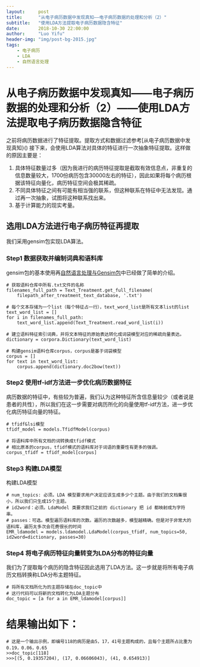 ```yaml
---
layout:     post
title:      "从电子病历数据中发现真知——电子病历数据的处理和分析（2）"
subtitle:   "使用LDA方法提取电子病历数据隐含特征"
date:       2018-10-30 22:00:00
author:     "Luo Yifu"
header-img: "img/post-bg-2015.jpg"
tags:
    - 电子病历
    - LDA
    - 自然语言处理
---
```

# 从电子病历数据中发现真知——电子病历数据的处理和分析（2）——使用LDA方法提取电子病历数据隐含特征
之前将病历数据进行了特征提取。提取方式和数据过滤参考[从电子病历数据中发现真知}()
接下来，会使用LDA算法对具体的特征进行一次抽象特征提取。这样做的原因主要是：
1. 具体特征数量过多（因为我进行的病历特征提取是截取有效信息点，非重复的信息数量较大，1700份病历包含30000左右的特征），因此如果将每个病历根据该特征向量化，病历特征空间会极其稀疏。
2. 不同具体特征之间有可能有相当强的联系，但这种联系在特征中无法发现。通过再一次抽象，试图将这种联系找出来。
3. 基于计算能力的现实考量。

## 选用LDA方法进行电子病历特征再提取
我们采用gensim包实现LDA算法。

### Step1 数据获取并编制词典和语料库
gensim包的基本使用再[自然语言处理与Gensim包]()中已经做了简单的介绍。

```
# 获取语料仓库中所有.txt文件的名称
filenames_full_path = Text_Treatment.get_full_filename(
    filepath_after_treatment_text_database, '.txt')

# 每个文本存储为一个list（每个特征占一行），text_word_list是所有文本list的list
text_word_list = []
for i in filenames_full_path:
    text_word_list.append(Text_Treatment.read_word_list(i))

# 建立语料特征索引词典，并将文本特征的原始表达转化成词袋模型对应的稀疏向量表达。
dictionary = corpora.Dictionary(text_word_list)

# 构建gensim语料仓库corpus，corpus是基于词袋模型
corpus = []
for text in text_word_list:
    corpus.append(dictionary.doc2bow(text))
```

### Step2 使用tf-idf方法进一步优化病历数据特征
病历数据的特征中，有些较为普遍，我们认为这种特征所含信息量较少（或者说是患者的共性），所以我们在这一步需要对病历所化的向量使用tf-idf方法，进一步优化病历特征向量的特征。

```
# tfidf&lsi模型
tfidf_model = models.TfidfModel(corpus)

# 将语料库中所有文档的词转换成tfidf模式
# 相比原本的corpus，tfidf模式的语料库对于词语的重要性有更多的强调。 
corpus_tfidf = tfidf_model[corpus]
```

### Step3 构建LDA模型
构建LDA模型

```
# num_topics: 必须。LDA 模型要求用户决定应该生成多少个主题。由于我们的文档集很小，所以我们只生成15个主题。
# id2word：必须。LdaModel 类要求我们之前的 dictionary 把 id 都映射成为字符串。
# passes：可选。模型遍历语料库的次数。遍历的次数越多，模型越精确。但是对于非常大的语料库，遍历太多次会花费很长的时间
EMR_ldamodel = models.ldamodel.LdaModel(corpus_tfidf, num_topics=50, id2word=dictionary, passes=30)
```

### Step4 将电子病历特征向量转变为LDA分布的特征向量
我们为了提取每个病历的隐含特征因此选用了LDA方法。这一步就是将所有电子病历文档转换称LDA分布主题特征。

```
# 将所有文档所化为的主题存储在doc_topic中
# 这行代码可以将新的文档转化为LDA主题分布
doc_topic = [a for a in EMR_ldamodel[corpus]]
```
# 结果输出如下：
```
# 这是一个输出示例，即编号118的病历是由5，17，41号主题构成的，且每个主题所占比重为0.19，0.06，0.65
>>doc_topic[118]
>>>[(5, 0.19357204), (17, 0.06606043), (41, 0.654913)]
```

